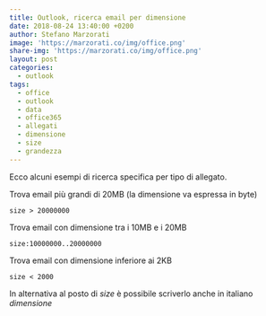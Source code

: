 ```yaml
---
title: Outlook, ricerca email per dimensione
date: 2018-08-24 13:40:00 +0200
author: Stefano Marzorati
image: 'https://marzorati.co/img/office.png'
share-img: 'https://marzorati.co/img/office.png'
layout: post
categories:
  - outlook
tags:
  - office
  - outlook
  - data
  - office365
  - allegati
  - dimensione
  - size
  - grandezza
---
```

Ecco alcuni esempi di ricerca specifica per tipo di allegato.   

Trova email più grandi di 20MB (la dimensione va espressa in byte)   

	size > 20000000

Trova email con dimensione tra i 10MB e i 20MB   

	size:10000000..20000000

Trova email con dimensione inferiore ai 2KB

	size < 2000

In alternativa al posto di *size* è possibile scriverlo anche in italiano *dimensione*   
